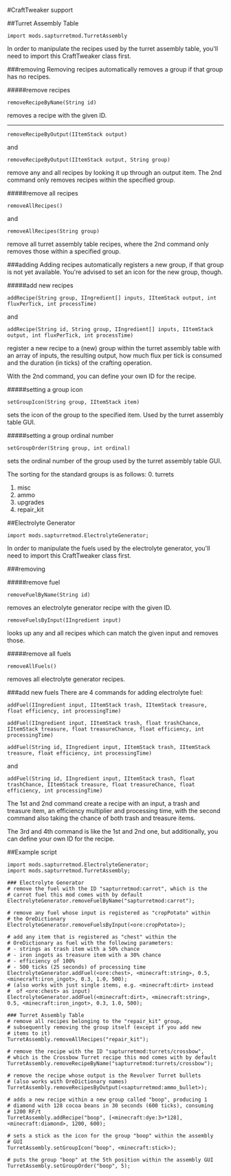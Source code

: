 #CraftTweaker support

##Turret Assembly Table
```zs
import mods.sapturretmod.TurretAssembly
```
In order to manipulate the recipes used by the turret assembly table, you'll need to import this CraftTweaker class first.

###removing
Removing recipes automatically removes a group if that group has no recipes.

#####remove recipes
```zs
removeRecipeByName(String id)
```
removes a recipe with the given ID.

---

```zs
removeRecipeByOutput(IItemStack output)
```
and
```zs
removeRecipeByOutput(IItemStack output, String group)
```
remove any and all recipes by looking it up through an output item. The 2nd command only removes recipes within the specified group.

#####remove all recipes
```zs
removeAllRecipes()
```
and
```zs
removeAllRecipes(String group)
```
remove all turret assembly table recipes, where the 2nd command only removes those within a specified group.

###adding
Adding recipes automatically registers a new group, if that group is not yet available. You're advised to set an icon for the new group, though.

#####add new recipes
```zs
addRecipe(String group, IIngredient[] inputs, IItemStack output, int fluxPerTick, int processTime)
```
and
```zs
addRecipe(String id, String group, IIngredient[] inputs, IItemStack output, int fluxPerTick, int processTime)
```
register a new recipe to a (new) group within the turret assembly table with an array of inputs, the resulting output, how much flux per tick is consumed and the duration (in ticks) of the crafting operation.

With the 2nd command, you can define your own ID for the recipe.

#####setting a group icon
```zs
setGroupIcon(String group, IItemStack item)
```
sets the icon of the group to the specified item. Used by the turret assembly table GUI.

#####setting a group ordinal number
```zs
setGroupOrder(String group, int ordinal)
```
sets the ordinal number of the group used by the turret assembly table GUI.

The sorting for the standard groups is as follows:
0. turrets
1. misc
2. ammo
3. upgrades
4. repair_kit

##Electrolyte Generator
```zs
import mods.sapturretmod.ElectrolyteGenerator;
```
In order to manipulate the fuels used by the electrolyte generator, you'll need to import this CraftTweaker class first.

###removing

#####remove fuel
```zs
removeFuelByName(String id)
```
removes an electrolyte generator recipe with the given ID.

```zs
removeFuelsByInput(IIngredient input)
```
looks up any and all recipes which can match the given input and removes those.

#####remove all fuels
```zs
removeAllFuels()
```
removes all electrolyte generator recipes.

###add new fuels
There are 4 commands for adding electrolyte fuel:

```zs
addFuel(IIngredient input, IItemStack trash, IItemStack treasure, float efficiency, int processingTime)
```
```zs
addFuel(IIngredient input, IItemStack trash, float trashChance, IItemStack treasure, float treasureChance, float efficiency, int processingTime)
```
```zs
addFuel(String id, IIngredient input, IItemStack trash, IItemStack treasure, float efficiency, int processingTime)
```
and
```zs
addFuel(String id, IIngredient input, IItemStack trash, float trashChance, IItemStack treasure, float treasureChance, float efficiency, int processingTime)
```
The 1st and 2nd command create a recipe with an input, a trash and treasure item, an efficiency multiplier and processing time, with the second command also taking the chance of both trash and treasure items.

The 3rd and 4th command is like the 1st and 2nd one, but additionally, you can define your own ID for the recipe.

##Example script
```zs
import mods.sapturretmod.ElectrolyteGenerator;
import mods.sapturretmod.TurretAssembly;

### Electrolyte Generator
# remove the fuel with the ID "sapturretmod:carrot", which is the
# carrot fuel this mod comes with by default
ElectrolyteGenerator.removeFuelByName("sapturretmod:carrot");

# remove any fuel whose input is registered as "cropPotato" within
# the OreDictionary
ElectrolyteGenerator.removeFuelsByInput(<ore:cropPotato>);

# add any item that is registered as "chest" within the
# OreDictionary as fuel with the following parameters:
# - strings as trash item with a 50% chance
# - iron ingots as treasure item with a 30% chance
# - efficiency of 100%
# - 500 ticks (25 seconds) of processing time
ElectrolyteGenerator.addFuel(<ore:chest>, <minecraft:string>, 0.5, <minecraft:iron_ingot>, 0.3, 1.0, 500);
# (also works with just single items, e.g. <minecraft:dirt> instead
#  of <ore:chest> as input)
ElectrolyteGenerator.addFuel(<minecraft:dirt>, <minecraft:string>, 0.5, <minecraft:iron_ingot>, 0.3, 1.0, 500);

### Turret Assembly Table
# remove all recipes belonging to the "repair_kit" group,
# subsequently removing the group itself (except if you add new
# items to it)
TurretAssembly.removeAllRecipes("repair_kit");

# remove the recipe with the ID "sapturretmod:turrets/crossbow",
# which is the Crossbow Turret recipe this mod comes with by default
TurretAssembly.removeRecipeByName("sapturretmod:turrets/crossbow");

# remove the recipe whose output is the Revolver Turret bullets
# (also works with OreDictionary names)
TurretAssembly.removeRecipesByOutput(<sapturretmod:ammo_bullet>);

# adds a new recipe within a new group called "boop", producing 1
# diamond with 128 cocoa beans in 30 seconds (600 ticks), consuming
# 1200 RF/t
TurretAssembly.addRecipe("boop", [<minecraft:dye:3>*128], <minecraft:diamond>, 1200, 600);

# sets a stick as the icon for the group "boop" within the assembly
# GUI
TurretAssembly.setGroupIcon("boop", <minecraft:stick>);

# puts the group "boop" at the 5th position within the assembly GUI
TurretAssembly.setGroupOrder("boop", 5);
```